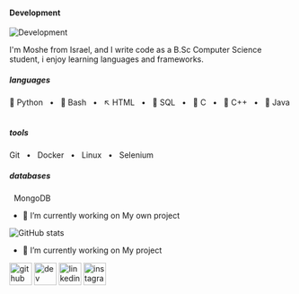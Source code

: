
#### Development 
![Development ](https://pbs.twimg.com/profile_banners/1768273100095762432/1710425719/1080x360)

I'm Moshe from Israel, and I write code as a B.Sc Computer Science student, i enjoy learning languages and frameworks.

##### languages
🐍 Python  &nbsp; • &nbsp; 🐧 Bash &nbsp; •  &nbsp; ↖️ HTML &nbsp; • &nbsp; 🐬 SQL &nbsp; • &nbsp; 🐊 C &nbsp; • &nbsp; 🐉 C++ &nbsp; • &nbsp; 🐎 Java &nbsp;

##### tools
Git &nbsp; • &nbsp; Docker &nbsp;  • &nbsp; Linux &nbsp; • &nbsp; Selenium &nbsp; 

##### databases
&nbsp; MongoDB


- 🔭 I’m currently working on My own project  


![GitHub stats](https://github-readme-stats.vercel.app/api?username=MosheWeinreb&show_icons=true)  


- 🔭 I’m currently working on My project  



[<img src='https://cdn.jsdelivr.net/npm/simple-icons@3.0.1/icons/github.svg' alt='github' height='40'>](https://github.com/MosheWeinreb)  [<img src='https://cdn.jsdelivr.net/npm/simple-icons@3.0.1/icons/dev-dot-to.svg' alt='dev' height='40'>](https://dev.to/MosheWeinreb)  [<img src='https://cdn.jsdelivr.net/npm/simple-icons@3.0.1/icons/linkedin.svg' alt='linkedin' height='40'>](https://www.linkedin.com/in/www.linkedin.com/in/moshe-weinreb-017210231/)  [<img src='https://cdn.jsdelivr.net/npm/simple-icons@3.0.1/icons/instagram.svg' alt='instagram' height='40'>](https://www.instagram.com/bmw_aka/)  


